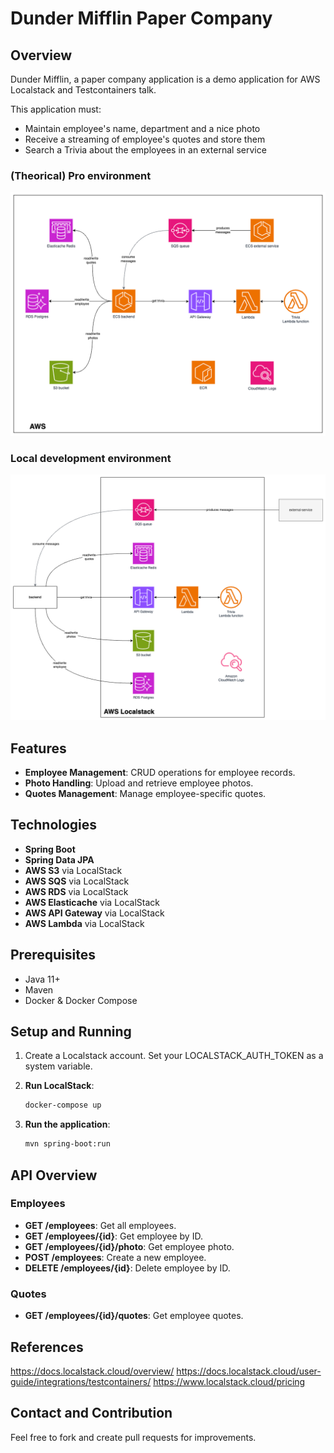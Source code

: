 # Dunder Mifflin Paper Company

## Overview
Dunder Mifflin, a paper company application is a demo application for AWS Localstack and Testcontainers talk. 

This application must:
- Maintain employee's name, department and a nice photo
- Receive a streaming of employee's quotes and store them
- Search a Trivia about the employees in an external service

### (Theorical) Pro environment

![localstack-pro_environment.png](doc/localstack-pro_environment.png)

### Local development environment

![localstack-local_environment.png](doc/localstack-local_environment.png)

## Features
- **Employee Management**: CRUD operations for employee records.
- **Photo Handling**: Upload and retrieve employee photos.
- **Quotes Management**: Manage employee-specific quotes.

## Technologies
- **Spring Boot**
- **Spring Data JPA**
- **AWS S3** via LocalStack
- **AWS SQS** via LocalStack
- **AWS RDS** via LocalStack
- **AWS Elasticache** via LocalStack
- **AWS API Gateway** via LocalStack
- **AWS Lambda** via LocalStack

## Prerequisites
- Java 11+
- Maven
- Docker & Docker Compose

## Setup and Running
1. Create a Localstack account. Set your LOCALSTACK_AUTH_TOKEN as a system variable.

2. **Run LocalStack**:
    ```sh
    docker-compose up
    ```

3. **Run the application**:
    ```sh
    mvn spring-boot:run
    ```

## API Overview
### Employees
- **GET /employees**: Get all employees.
- **GET /employees/{id}**: Get employee by ID.
- **GET /employees/{id}/photo**: Get employee photo.
- **POST /employees**: Create a new employee.
- **DELETE /employees/{id}**: Delete employee by ID.

### Quotes
- **GET /employees/{id}/quotes**: Get employee quotes.

## References
https://docs.localstack.cloud/overview/
https://docs.localstack.cloud/user-guide/integrations/testcontainers/
https://www.localstack.cloud/pricing

## Contact and Contribution
Feel free to fork and create pull requests for improvements.
